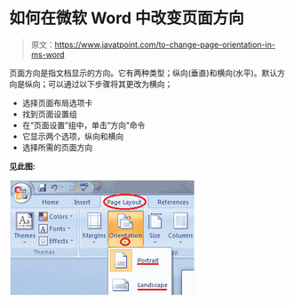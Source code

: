 # 如何在微软 Word 中改变页面方向

> 原文：<https://www.javatpoint.com/to-change-page-orientation-in-ms-word>

页面方向是指文档显示的方向。它有两种类型；纵向(垂直)和横向(水平)。默认方向是纵向；可以通过以下步骤将其更改为横向；

*   选择页面布局选项卡
*   找到页面设置组
*   在“页面设置”组中，单击“方向”命令
*   它显示两个选项，纵向和横向
*   选择所需的页面方向

**见此图:**

![MS Word How to change page orientation in ms word 1](img/2c0d2c9ea7ee1ba36c1f7a2ecf29aaf0.png)
